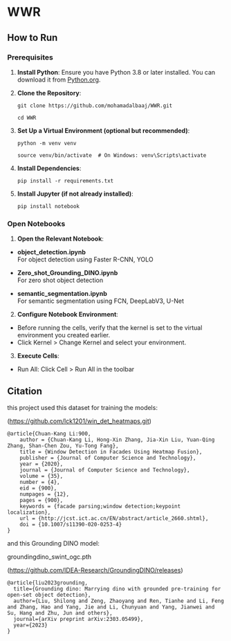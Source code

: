 # WWR

## How to Run
### Prerequisites
1. **Install Python**: Ensure you have Python 3.8 or later installed. You can download it from [Python.org](https://www.python.org/).

2. **Clone the Repository**:
   ```
   git clone https://github.com/mohamadalbaaj/WWR.git
   ```
   ```
   cd WWR
   ```

3. **Set Up a Virtual Environment (optional but recommended)**:
   ```
   python -m venv venv
   ```
   ```
   source venv/bin/activate  # On Windows: venv\Scripts\activate
   ```
4. **Install Dependencies**:
   ```
   pip install -r requirements.txt
   ```
5. **Install Jupyter (if not already installed)**:
   ```
   pip install notebook
   ```   
### Open Notebooks
1. **Open the Relevant Notebook**:
- **object_detection.ipynb**  
  For object detection using Faster R-CNN, YOLO

- **Zero_shot_Grounding_DINO.ipynb**  
  For zero shot object detection

- **semantic_segmentation.ipynb**  
  For semantic segmentation using FCN, DeepLabV3, U-Net

2. **Configure Notebook Environment**:
- Before running the cells, verify that the kernel is set to the virtual environment you created earlier.
- Click Kernel > Change Kernel and select your environment.
3. **Execute Cells**:
- Run All: Click Cell > Run All in the toolbar

## Citation
this project used this dataset for training the models:

(https://github.com/lck1201/win_det_heatmaps.git)

```
@article{Chuan-Kang Li:900, 
    author = {Chuan-Kang Li, Hong-Xin Zhang, Jia-Xin Liu, Yuan-Qing Zhang, Shan-Chen Zou, Yu-Tong Fang},
    title = {Window Detection in Facades Using Heatmap Fusion},
    publisher = {Journal of Computer Science and Technology},
    year = {2020},
    journal = {Journal of Computer Science and Technology},
    volume = {35},
    number = {4},
    eid = {900},
    numpages = {12},
    pages = {900},
    keywords = {facade parsing;window detection;keypoint localization},
    url = {http://jcst.ict.ac.cn/EN/abstract/article_2660.shtml},
    doi = {10.1007/s11390-020-0253-4}
}  
```

and this Grounding DINO model:

groundingdino_swint_ogc.pth

(https://github.com/IDEA-Research/GroundingDINO/releases)

```
@article{liu2023grounding,
  title={Grounding dino: Marrying dino with grounded pre-training for open-set object detection},
  author={Liu, Shilong and Zeng, Zhaoyang and Ren, Tianhe and Li, Feng and Zhang, Hao and Yang, Jie and Li, Chunyuan and Yang, Jianwei and Su, Hang and Zhu, Jun and others},
  journal={arXiv preprint arXiv:2303.05499},
  year={2023}
} 
```